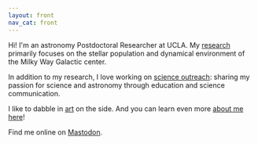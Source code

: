 ```yaml
---
layout: front
nav_cat: front
---
```


Hi! I'm an astronomy Postdoctoral Researcher at UCLA. My [research](./research/) primarily focuses on the stellar population and dynamical environment of the Milky Way Galactic center.

In addition to my research, I love working on [science outreach](./outreach/): sharing my passion for science and astronomy through education and science communication.

I like to dabble in [art](./art/) on the side. And you can learn even more [about me here](./aboutme/)!

Find me online on <a rel="me" href="https://mastodon.social/@abhimat">Mastodon</a>.